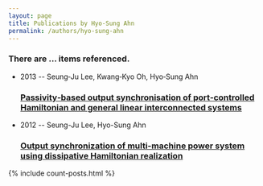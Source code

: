 ```yaml
---
layout: page
title: Publications by Hyo-Sung Ahn
permalink: /authors/hyo-sung-ahn
---
```


<h3 id="number-posts">There are ... items referenced.</h3>
<ul class="post-list">
<li><span class='post-meta'>2013 -- Seung‐Ju Lee, Kwang‐Kyo Oh, Hyo‐Sung Ahn</span><h3><a class='post-link' href="{{ site.baseurl }}/passivity-based-output-synchronisation-of-port-controlled-hamiltonian-and-general-linear-interconnected-systems">Passivity‐based output synchronisation of port‐controlled Hamiltonian and general linear interconnected systems</a></h3></li>
<li><span class='post-meta'>2012 -- Seung-Ju Lee, Hyo-Sung Ahn</span><h3><a class='post-link' href="{{ site.baseurl }}/output-synchronization-of-multi-machine-power-system-using-dissipative-hamiltonian-realization">Output synchronization of multi-machine power system using dissipative Hamiltonian realization</a></h3></li>

</ul>
{% include count-posts.html %}
